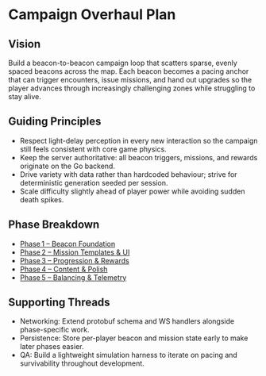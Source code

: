 # Campaign Overhaul Plan

## Vision

Build a beacon-to-beacon campaign loop that scatters sparse, evenly spaced beacons across the map. Each beacon becomes a pacing anchor that can trigger encounters, issue missions, and hand out upgrades so the player advances through increasingly challenging zones while struggling to stay alive.

## Guiding Principles

- Respect light-delay perception in every new interaction so the campaign still feels consistent with core game physics.
- Keep the server authoritative: all beacon triggers, missions, and rewards originate on the Go backend.
- Drive variety with data rather than hardcoded behaviour; strive for deterministic generation seeded per session.
- Scale difficulty slightly ahead of player power while avoiding sudden death spikes.

## Phase Breakdown

- [Phase 1 – Beacon Foundation](phase-01-beacon-foundation.md)
- [Phase 2 – Mission Templates & UI](phase-02-missions-and-ui.md)
- [Phase 3 – Progression & Rewards](phase-03-progression-and-rewards.md)
- [Phase 4 – Content & Polish](phase-04-content-and-polish.md)
- [Phase 5 – Balancing & Telemetry](phase-05-balancing-and-telemetry.md)

## Supporting Threads

- Networking: Extend protobuf schema and WS handlers alongside phase-specific work.
- Persistence: Store per-player beacon and mission state early to make later phases easier.
- QA: Build a lightweight simulation harness to iterate on pacing and survivability throughout development.
